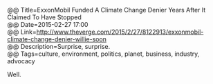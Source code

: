 @@ Title=ExxonMobil Funded A Climate Change Denier Years After It Claimed To Have Stopped  
@@ Date=2015-02-27 17:00  
@@ Link=http://www.theverge.com/2015/2/27/8122913/exxonmobil-climate-change-denier-willie-soon  
@@ Description=Surprise, surprise.    
@@ Tags=culture, environment, politics, planet, business, industry, advocacy    

Well.
